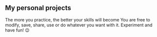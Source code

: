 ## My personal projects 

The more you practice, the better your skills will become You are free to modify, save, share, use or do whatever you want with it. Experiment and have fun! 😉
